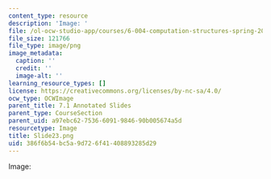 ```yaml
---
content_type: resource
description: 'Image: '
file: /ol-ocw-studio-app/courses/6-004-computation-structures-spring-2017/386f6b54bc5a9d726f41408893285d29_Slide23.png
file_size: 121766
file_type: image/png
image_metadata:
  caption: ''
  credit: ''
  image-alt: ''
learning_resource_types: []
license: https://creativecommons.org/licenses/by-nc-sa/4.0/
ocw_type: OCWImage
parent_title: 7.1 Annotated Slides
parent_type: CourseSection
parent_uid: a97ebc62-7536-6091-9846-90b005674a5d
resourcetype: Image
title: Slide23.png
uid: 386f6b54-bc5a-9d72-6f41-408893285d29
---
```

Image: 